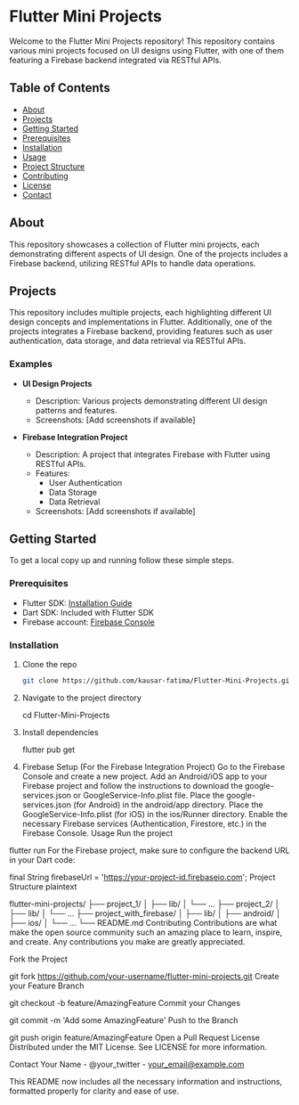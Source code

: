 # Flutter Mini Projects

Welcome to the Flutter Mini Projects repository! This repository contains various mini projects focused on UI designs using Flutter, with one of them featuring a Firebase backend integrated via RESTful APIs.

## Table of Contents

- [About](#about)
- [Projects](#projects)
- [Getting Started](#getting-started)
- [Prerequisites](#prerequisites)
- [Installation](#installation)
- [Usage](#usage)
- [Project Structure](#project-structure)
- [Contributing](#contributing)
- [License](#license)
- [Contact](#contact)

## About

This repository showcases a collection of Flutter mini projects, each demonstrating different aspects of UI design. One of the projects includes a Firebase backend, utilizing RESTful APIs to handle data operations.

## Projects

This repository includes multiple projects, each highlighting different UI design concepts and implementations in Flutter. Additionally, one of the projects integrates a Firebase backend, providing features such as user authentication, data storage, and data retrieval via RESTful APIs.

### Examples

- **UI Design Projects**
  - Description: Various projects demonstrating different UI design patterns and features.
  - Screenshots: [Add screenshots if available]

- **Firebase Integration Project**
  - Description: A project that integrates Firebase with Flutter using RESTful APIs.
  - Features:
    - User Authentication
    - Data Storage
    - Data Retrieval
  - Screenshots: [Add screenshots if available]

## Getting Started

To get a local copy up and running follow these simple steps.

### Prerequisites

- Flutter SDK: [Installation Guide](https://flutter.dev/docs/get-started/install)
- Dart SDK: Included with Flutter SDK
- Firebase account: [Firebase Console](https://console.firebase.google.com/)

### Installation

1. Clone the repo
   ```sh
   git clone https://github.com/kausar-fatima/Flutter-Mini-Projects.git

2. Navigate to the project directory

   cd Flutter-Mini-Projects

3. Install dependencies

   flutter pub get

4. Firebase Setup (For the Firebase Integration Project)
Go to the Firebase Console and create a new project.
Add an Android/iOS app to your Firebase project and follow the instructions to download the google-services.json or GoogleService-Info.plist file.
Place the google-services.json (for Android) in the android/app directory.
Place the GoogleService-Info.plist (for iOS) in the ios/Runner directory.
Enable the necessary Firebase services (Authentication, Firestore, etc.) in the Firebase Console.
Usage
Run the project

flutter run
For the Firebase project, make sure to configure the backend URL in your Dart code:

final String firebaseUrl = 'https://your-project-id.firebaseio.com';
Project Structure
plaintext

flutter-mini-projects/
├── project_1/
│   ├── lib/
│   └── ...
├── project_2/
│   ├── lib/
│   └── ...
├── project_with_firebase/
│   ├── lib/
│   ├── android/
│   ├── ios/
│   └── ...
└── README.md
Contributing
Contributions are what make the open source community such an amazing place to learn, inspire, and create. Any contributions you make are greatly appreciated.

Fork the Project

git fork https://github.com/your-username/flutter-mini-projects.git
Create your Feature Branch

git checkout -b feature/AmazingFeature
Commit your Changes

git commit -m 'Add some AmazingFeature'
Push to the Branch

git push origin feature/AmazingFeature
Open a Pull Request
License
Distributed under the MIT License. See LICENSE for more information.

Contact
Your Name - @your_twitter - your_email@example.com

This README now includes all the necessary information and instructions, formatted properly for clarity and ease of use.





